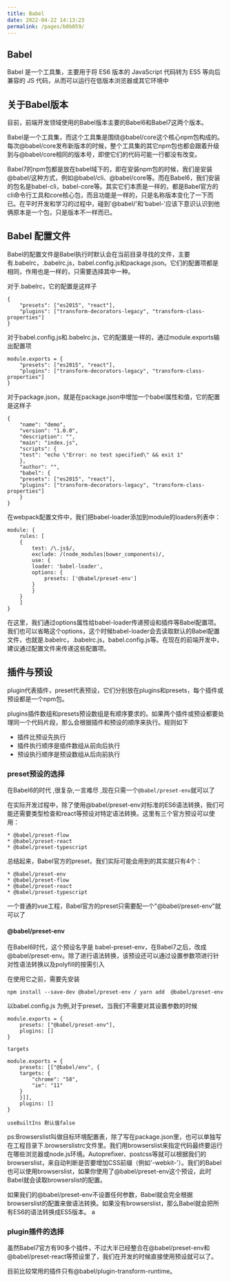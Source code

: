 ```yaml
---
title: Babel
date: 2022-04-22 14:13:23
permalink: /pages/b0b059/
---
```


## Babel

Babel 是一个工具集，主要用于将 ES6 版本的 JavaScript 代码转为 ES5 等向后兼容的 JS 代码，从而可以运行在低版本浏览器或其它环境中

## 关于Babel版本

目前，前端开发领域使用的Babel版本主要的Babel6和Babel7这两个版本。

Babel是一个工具集，而这个工具集是围绕@babel/core这个核心npm包构成的。每次@babel/core发布新版本的时候，整个工具集的其它npm包也都会跟着升级到与@babel/core相同的版本号，即使它们的代码可能一行都没有改变。

Babel7的npm包都是放在babel域下的，即在安装npm包的时候，我们是安装@babel/这种方式，例如@babel/cli、@babel/core等。而在Babel6，我们安装的包名是babel-cli，babel-core等。其实它们本质是一样的，都是Babel官方的cli命令行工具和core核心包，而且功能是一样的，只是名称版本变化了一下而已。在平时开发和学习的过程中，碰到'@babel/'和'babel-'应该下意识认识到他俩原本是一个包，只是版本不一样而已。

## Babel 配置文件

Babel的配置文件是Babel执行时默认会在当前目录寻找的文件，主要有.babelrc，.babelrc.js，babel.config.js和package.json。它们的配置项都是相同，作用也是一样的，只需要选择其中一种。

对于.babelrc，它的配置是这样子

    {
        "presets": ["es2015", "react"],
        "plugins": ["transform-decorators-legacy", "transform-class-properties"]
    }

对于babel.config.js和.babelrc.js，它的配置是一样的，通过module.exports输出配置项

    module.exports = {
        "presets": ["es2015", "react"],
        "plugins": ["transform-decorators-legacy", "transform-class-properties"]
    }

对于package.json，就是在package.json中增加一个babel属性和值，它的配置是这样子

    {
        "name": "demo",
        "version": "1.0.0",
        "description": "",
        "main": "index.js",
        "scripts": {
        "test": "echo \"Error: no test specified\" && exit 1"
        },
        "author": "",
        "babel": {
        "presets": ["es2015", "react"],
        "plugins": ["transform-decorators-legacy", "transform-class-properties"]
        }
    }

在webpack配置文件中，我们把babel-loader添加到module的loaders列表中：

    module: {
        rules: [
        {
            test: /\.js$/,
            exclude: /(node_modules|bower_components)/,
            use: {
            loader: 'babel-loader',
            options: {
                presets: ['@babel/preset-env']
            }
            }
        }
        ]
    }

在这里，我们通过options属性给babel-loader传递预设和插件等Babel配置项。我们也可以省略这个options，这个时候babel-loader会去读取默认的Babel配置文件，也就是.babelrc，.babelrc.js，babel.config.js等。在现在的前端开发中，建议通过配置文件来传递这些配置项。

## 插件与预设

plugin代表插件，preset代表预设，它们分别放在plugins和presets，每个插件或预设都是一个npm包。

plugins插件数组和presets预设数组是有顺序要求的。如果两个插件或预设都要处理同一个代码片段，那么会根据插件和预设的顺序来执行。规则如下

* 插件比预设先执行
* 插件执行顺序是插件数组从前向后执行
* 预设执行顺序是预设数组从后向前执行

### preset预设的选择

在Babel6的时代 ,很复杂,一言难尽 ,现在只需一个`@babel/preset-env`就可以了

在实际开发过程中，除了使用@babel/preset-env对标准的ES6语法转换，我们可能还需要类型检查和react等预设对特定语法转换。这里有三个官方预设可以使用：

    * @babel/preset-flow
    * @babel/preset-react
    * @babel/preset-typescript

总结起来，Babel官方的preset，我们实际可能会用到的其实就只有4个：

    * @babel/preset-env
    * @babel/preset-flow
    * @babel/preset-react
    * @babel/preset-typescript

一个普通的vue工程，Babel官方的preset只需要配一个"@babel/preset-env"就可以了

#### @babel/preset-env

在Babel6时代，这个预设名字是 babel-preset-env，在Babel7之后，改成@babel/preset-env。除了进行语法转换，该预设还可以通过设置参数项进行针对性语法转换以及polyfill的按需引入

在使用它之前，需要先安装

    npm install --save-dev @babel/preset-env / yarn add  @babel/preset-env

以babel.config.js 为例,对于preset，当我们不需要对其设置参数的时候

    module.exports = {
        presets: ["@babel/preset-env"],
        plugins: []
    }
    
    targets

    module.exports = {
        presets: [["@babel/env", {
        targets: {
            "chrome": "58",
            "ie": "11"
        }
        }]],
        plugins: []
    }

    useBuiltIns 默认值false

ps:Browserslist叫做目标环境配置表，除了写在package.json里，也可以单独写在工程目录下.browserslistrc文件里。我们用browserslist来指定代码最终要运行在哪些浏览器或node.js环境。Autoprefixer、postcss等就可以根据我们的browserslist，来自动判断是否要增加CSS前缀（例如'-webkit-'）。我们的Babel也可以使用browserslist，如果你使用了@babel/preset-env这个预设，此时Babel就会读取browserslist的配置。

如果我们的@babel/preset-env不设置任何参数，Babel就会完全根据browserslist的配置来做语法转换。如果没有browserslist，那么Babel就会把所有ES6的语法转换成ES5版本。
a
### plugin插件的选择

虽然Babel7官方有90多个插件，不过大半已经整合在@babel/preset-env和@babel/preset-react等预设里了，我们在开发的时候直接使用预设就可以了。

目前比较常用的插件只有@babel/plugin-transform-runtime。